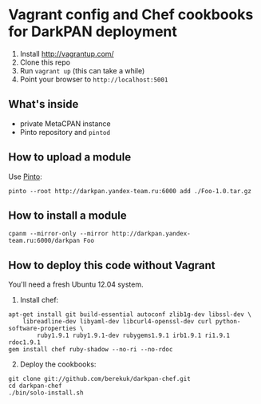 # Vagrant config and Chef cookbooks for DarkPAN deployment

1. Install http://vagrantup.com/
2. Clone this repo
2. Run `vagrant up` (this can take a while)
4. Point your browser to `http://localhost:5001`

## What's inside

* private MetaCPAN instance
* Pinto repository and `pintod`

## How to upload a module

Use [Pinto](https://metacpan.org/module/Pinto::Manual::Introduction):

```
pinto --root http://darkpan.yandex-team.ru:6000 add ./Foo-1.0.tar.gz
```

## How to install a module

```
cpanm --mirror-only --mirror http://darkpan.yandex-team.ru:6000/darkpan Foo
```

## How to deploy this code without Vagrant

You'll need a fresh Ubuntu 12.04 system.

1. Install chef:

```
apt-get install git build-essential autoconf zlib1g-dev libssl-dev \
    libreadline-dev libyaml-dev libcurl4-openssl-dev curl python-software-properties \
        ruby1.9.1 ruby1.9.1-dev rubygems1.9.1 irb1.9.1 ri1.9.1 rdoc1.9.1
gem install chef ruby-shadow --no-ri --no-rdoc
```

2. Deploy the cookbooks:

```
git clone git://github.com/berekuk/darkpan-chef.git
cd darkpan-chef
./bin/solo-install.sh
```
